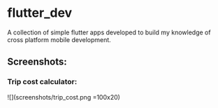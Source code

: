 # flutter_dev

A collection of simple flutter apps developed to build my knowledge of cross platform mobile development.

## Screenshots: 

### Trip cost calculator:
![](screenshots/trip_cost.png =100x20)
